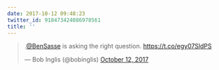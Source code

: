 ```yaml
---
date: 2017-10-12 09:48:23
twitter_id: 918473424086978561
title: ''
---
```


<blockquote class="twitter-tweet"><p lang="en" dir="ltr">.<a href="https://twitter.com/BenSasse?ref_src=twsrc%5Etfw">@BenSasse</a> is asking the right question. <a href="https://t.co/egy07SldPS">https://t.co/egy07SldPS</a></p>&mdash; Bob Inglis (@bobinglis) <a href="https://twitter.com/bobinglis/status/918451203616407552?ref_src=twsrc%5Etfw">October 12, 2017</a></blockquote>
<script async src="https://platform.twitter.com/widgets.js" charset="utf-8"></script>
